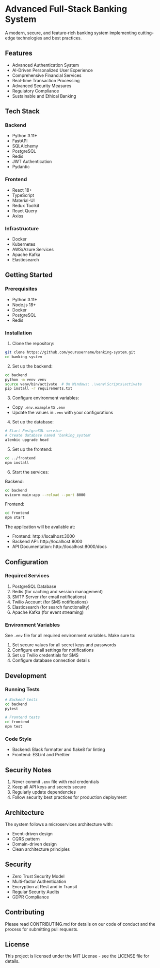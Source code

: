 # Advanced Full-Stack Banking System

A modern, secure, and feature-rich banking system implementing cutting-edge technologies and best practices.

## Features

- Advanced Authentication System
- AI-Driven Personalized User Experience
- Comprehensive Financial Services
- Real-time Transaction Processing
- Advanced Security Measures
- Regulatory Compliance
- Sustainable and Ethical Banking

## Tech Stack

### Backend
- Python 3.11+
- FastAPI
- SQLAlchemy
- PostgreSQL
- Redis
- JWT Authentication
- Pydantic

### Frontend
- React 18+
- TypeScript
- Material-UI
- Redux Toolkit
- React Query
- Axios

### Infrastructure
- Docker
- Kubernetes
- AWS/Azure Services
- Apache Kafka
- Elasticsearch

## Getting Started

### Prerequisites
- Python 3.11+
- Node.js 18+
- Docker
- PostgreSQL
- Redis

### Installation

1. Clone the repository:
```bash
git clone https://github.com/yourusername/banking-system.git
cd banking-system
```

2. Set up the backend:
```bash
cd backend
python -m venv venv
source venv/bin/activate  # On Windows: .\venv\Scripts\activate
pip install -r requirements.txt
```

3. Configure environment variables:
- Copy `.env.example` to `.env`
- Update the values in `.env` with your configurations

4. Set up the database:
```bash
# Start PostgreSQL service
# Create database named 'banking_system'
alembic upgrade head
```

5. Set up the frontend:
```bash
cd ../frontend
npm install
```

6. Start the services:

Backend:
```bash
cd backend
uvicorn main:app --reload --port 8000
```

Frontend:
```bash
cd frontend
npm start
```

The application will be available at:
- Frontend: http://localhost:3000
- Backend API: http://localhost:8000
- API Documentation: http://localhost:8000/docs

## Configuration

### Required Services
1. PostgreSQL Database
2. Redis (for caching and session management)
3. SMTP Server (for email notifications)
4. Twilio Account (for SMS notifications)
5. Elasticsearch (for search functionality)
6. Apache Kafka (for event streaming)

### Environment Variables
See `.env` file for all required environment variables. Make sure to:
1. Set secure values for all secret keys and passwords
2. Configure email settings for notifications
3. Set up Twilio credentials for SMS
4. Configure database connection details

## Development

### Running Tests
```bash
# Backend tests
cd backend
pytest

# Frontend tests
cd frontend
npm test
```

### Code Style
- Backend: Black formatter and flake8 for linting
- Frontend: ESLint and Prettier

## Security Notes
1. Never commit `.env` file with real credentials
2. Keep all API keys and secrets secure
3. Regularly update dependencies
4. Follow security best practices for production deployment

## Architecture

The system follows a microservices architecture with:
- Event-driven design
- CQRS pattern
- Domain-driven design
- Clean architecture principles

## Security

- Zero Trust Security Model
- Multi-factor Authentication
- Encryption at Rest and in Transit
- Regular Security Audits
- GDPR Compliance

## Contributing

Please read CONTRIBUTING.md for details on our code of conduct and the process for submitting pull requests.

## License

This project is licensed under the MIT License - see the LICENSE file for details.
